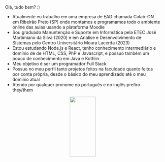 Olá, tudo bem? :)

-  Atualmente eu trabalho em uma empresa de EAD chamada Colab-ON em Ribeirão Preto (SP) onde montamos e programamos todo o ambiente online das aulas usando a plataforma Moodle
-  Sou graduado Manuntenção e Suporte em Informática pela ETEC José Martimiano da Silva (2020) e em Análise e Desenvolvimento de Sistemas pelo Centro Universitário Moura Lacerda (2023)
-  Estou estudando Node.js e React, tenho conhecimento intermediário e domínio de de HTML, CSS, PhP e Javascript, e possuo também um pouco de conhecimento em Java e Kothlin
-  Meu objetivo é ser um programador Full Stack
-  Possuo no meu perfil tanto projetos feitos na faculdade quanto feitos por conta própria, desde o básico do meu aprendizado até o meu domínio atual
-  Atendo por qualquer pronome no português e no inglês prefiro they/them

<div align="center">  
  <img width="41%" height="195px" src="https://github-readme-stats.vercel.app/api/top-langs/?username=dandnilo&layout=compact&hide_border=true&title_color=ff91a4&text_color=ff91a4&bg_color=0d1117" />
</div>
